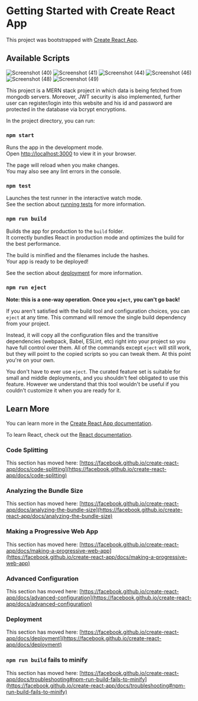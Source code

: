 # Getting Started with Create React App

This project was bootstrapped with [Create React App](https://github.com/facebook/create-react-app).

## Available Scripts


![Screenshot (40)](https://github.com/Vargos98/Restaurant-Order/assets/127929058/8d4d75a7-79d2-45cf-889c-ea0c75f8195f)
![Screenshot (41)](https://github.com/Vargos98/Restaurant-Order/assets/127929058/fd14e16d-14ef-4308-8c0e-f968f786f7ec)
![Screenshot (44)](https://github.com/Vargos98/Restaurant-Order/assets/127929058/dfa00257-2757-4f12-84ce-010fb891648e)
![Screenshot (46)](https://github.com/Vargos98/Restaurant-Order/assets/127929058/718d17f1-e69a-490f-84cc-783e697f9ff1)
![Screenshot (48)](https://github.com/Vargos98/Restaurant-Order/assets/127929058/5698ba1b-7d29-449d-9e87-c9bc6cb1baa5)
![Screenshot (49)](https://github.com/Vargos98/Restaurant-Order/assets/127929058/6bbb2932-2407-40bf-99ba-733ecb8b9f84)



This project is a MERN stack project in which data is being fetched from mongodb servers. Moreover, JWT security is also implemented, further user can register/login into this website and his id and password are protected in the database via bcrypt encryptions. 



In the project directory, you can run:

### `npm start`

Runs the app in the development mode.\
Open [http://localhost:3000](http://localhost:3000) to view it in your browser.

The page will reload when you make changes.\
You may also see any lint errors in the console.

### `npm test`

Launches the test runner in the interactive watch mode.\
See the section about [running tests](https://facebook.github.io/create-react-app/docs/running-tests) for more information.

### `npm run build`

Builds the app for production to the `build` folder.\
It correctly bundles React in production mode and optimizes the build for the best performance.

The build is minified and the filenames include the hashes.\
Your app is ready to be deployed!

See the section about [deployment](https://facebook.github.io/create-react-app/docs/deployment) for more information.

### `npm run eject`

**Note: this is a one-way operation. Once you `eject`, you can't go back!**

If you aren't satisfied with the build tool and configuration choices, you can `eject` at any time. This command will remove the single build dependency from your project.

Instead, it will copy all the configuration files and the transitive dependencies (webpack, Babel, ESLint, etc) right into your project so you have full control over them. All of the commands except `eject` will still work, but they will point to the copied scripts so you can tweak them. At this point you're on your own.

You don't have to ever use `eject`. The curated feature set is suitable for small and middle deployments, and you shouldn't feel obligated to use this feature. However we understand that this tool wouldn't be useful if you couldn't customize it when you are ready for it.

## Learn More

You can learn more in the [Create React App documentation](https://facebook.github.io/create-react-app/docs/getting-started).

To learn React, check out the [React documentation](https://reactjs.org/).

### Code Splitting

This section has moved here: [https://facebook.github.io/create-react-app/docs/code-splitting](https://facebook.github.io/create-react-app/docs/code-splitting)

### Analyzing the Bundle Size

This section has moved here: [https://facebook.github.io/create-react-app/docs/analyzing-the-bundle-size](https://facebook.github.io/create-react-app/docs/analyzing-the-bundle-size)

### Making a Progressive Web App

This section has moved here: [https://facebook.github.io/create-react-app/docs/making-a-progressive-web-app](https://facebook.github.io/create-react-app/docs/making-a-progressive-web-app)

### Advanced Configuration

This section has moved here: [https://facebook.github.io/create-react-app/docs/advanced-configuration](https://facebook.github.io/create-react-app/docs/advanced-configuration)

### Deployment

This section has moved here: [https://facebook.github.io/create-react-app/docs/deployment](https://facebook.github.io/create-react-app/docs/deployment)

### `npm run build` fails to minify

This section has moved here: [https://facebook.github.io/create-react-app/docs/troubleshooting#npm-run-build-fails-to-minify](https://facebook.github.io/create-react-app/docs/troubleshooting#npm-run-build-fails-to-minify)
